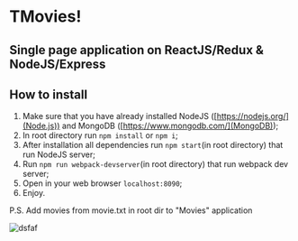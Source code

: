 # TMovies!
## Single page application on ReactJS/Redux & NodeJS/Express

## How to install
1. Make sure that you have already installed NodeJS ([https://nodejs.org/](Node.js)) and MongoDB ([https://www.mongodb.com/](MongoDB));
2. In root directory run `npm install` or `npm i`;
3. After installation all dependencies run `npm start`(in root directory) that run NodeJS server;
4. Run `npm run webpack-devserver`(in root directory) that run webpack dev server;
5. Open in your web browser `localhost:8090`;
6. Enjoy.

P.S. Add movies from movie.txt in root dir to "Movies" application

![dsfaf](https://encrypted-tbn0.gstatic.com/images?q=tbn:ANd9GcQxcBMtRs4ePVWb1m3pTBeALxaO_jIDZMMeTccOW-F7rCN4krU)

